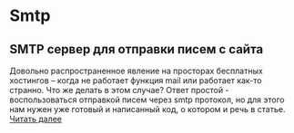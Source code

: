# Smtp

## SMTP сервер для отправки писем с сайта

Довольно распространенное явление на просторах бесплатных хостингов – когда не работает функция mail или работает как-то странно. Что же делать в этом случае? Ответ простой - воспользоваться отправкой писем через smtp протокол, но для этого нам нужен уже готовый и написанный код, о котором и речь в статье. [Читать далее](http://falbar.ru/article/id/162)